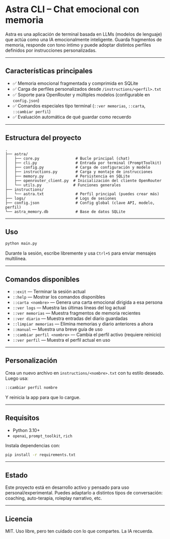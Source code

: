 # Astra CLI – Chat emocional con memoria

Astra es una aplicación de terminal basada en LLMs (modelos de lenguaje) que actúa como una IA emocionalmente inteligente. Guarda fragmentos de memoria, responde con tono íntimo y puede adoptar distintos perfiles definidos por instrucciones personalizadas.

---

## Características principales

- ✅ Memoria emocional fragmentada y comprimida en SQLite
- ✅ Carga de perfiles personalizados desde `/instructions/<perfil>.txt`
- ✅ Soporte para OpenRouter y múltiples modelos (configurable en `config.json`)
- ✅ Comandos especiales tipo terminal (`::ver memorias`, `::carta`, `::cambiar perfil`)
- ✅ Evaluación automática de qué guardar como recuerdo

---

## Estructura del proyecto

```
.
├── astra/
│   ├── core.py                # Bucle principal (chat)
│   ├── cli.py                 # Entrada por terminal (PromptToolkit)
│   ├── config.py              # Carga de configuración y modelo
│   ├── instructions.py        # Carga y montaje de instrucciones
│   ├── memory.py              # Persistencia en SQLite
│   ├── openrouter_client.py  # Inicialización del cliente OpenRouter
│   └── utils.py              # Funciones generales
├── instructions/
│   └── astra.txt              # Perfil principal (puedes crear más)
├── logs/                      # Logs de sesiones
├── config.json                # Config global (clave API, modelo, perfil)
└── astra_memory.db            # Base de datos SQLite
```

---

## Uso

```bash
python main.py
```

Durante la sesión, escribe libremente y usa `Ctrl+S` para enviar mensajes multilinea.

---

## Comandos disponibles

- `::exit` — Terminar la sesión actual
- `::help` — Mostrar los comandos disponibles
- `::carta <nombre>` — Genera una carta emocional dirigida a esa persona
- `::ver logs` — Muestra las últimas líneas del log actual
- `::ver memorias` — Muestra fragmentos de memoria recientes
- `::ver diario` — Muestra entradas del diario guardadas
- `::limpiar memorias` — Elimina memorias y diario anteriores a ahora
- `::manual` — Muestra una breve guía de uso
- `::cambiar perfil <nombre>` — Cambia el perfil activo (requiere reinicio)
- `::ver perfil` — Muestra el perfil actual en uso

---

## Personalización

Crea un nuevo archivo en `instructions/<nombre>.txt` con tu estilo deseado. Luego usa:

```bash
::cambiar perfil nombre
```

Y reinicia la app para que lo cargue.

---

## Requisitos

- Python 3.10+
- `openai`, `prompt_toolkit`, `rich`

Instala dependencias con:

```bash
pip install -r requirements.txt
```

---

## Estado

Este proyecto está en desarrollo activo y pensado para uso personal/experimental. Puedes adaptarlo a distintos tipos de conversación: coaching, auto-terapia, roleplay narrativo, etc.

---

## Licencia

MIT. Uso libre, pero ten cuidado con lo que compartes. La IA recuerda.